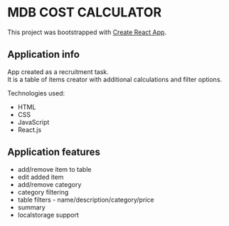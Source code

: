 # MDB COST CALCULATOR

This project was bootstrapped with [Create React App](https://github.com/facebook/create-react-app).

## Application info

App created as a recruitment task. <br>
It is a table of items creator with additional calculations and filter options.

Technologies used:
 - HTML
 - CSS
 - JavaScript
 - React.js

## Application features

- add/remove item to table
- edit added item
- add/remove category
- category filtering
- table filters - name/description/category/price
- summary
- localstorage support